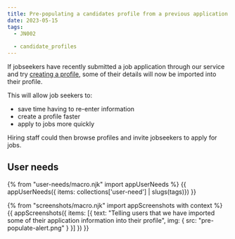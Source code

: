 ```yaml
---
title: Pre-populating a candidates profile from a previous application
date: 2023-05-15
tags:
  - JN002
  
  - candidate_profiles
---
```


If jobseekers have recently submitted a job application through our service and try [creating a profile](creating-a-jobseeker-profile/), some of their details will now be imported into their profile.

This will allow job seekers to:
- save time having to re-enter information
- create a profile faster
- apply to jobs more quickly

Hiring staff could then browse profiles and invite jobseekers to apply for jobs.

## User needs

{% from "user-needs/macro.njk" import appUserNeeds %}
{{ appUserNeeds({ items: collections['user-need'] | slugs(tags)}) }}

{% from "screenshots/macro.njk" import appScreenshots with context %}
{{ appScreenshots({
  items: [{
    text: "Telling users that we have imported some of their application information into their profile",
    img: { src: "pre-populate-alert.png" }
  }]
}) }}
